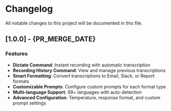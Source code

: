# Changelog

All notable changes to this project will be documented in this file.

## [1.0.0] - {PR_MERGE_DATE}

### Features

- **Dictate Command**: Instant recording with automatic transcription
- **Recording History Command**: View and manage previous transcriptions
- **Smart Formatting**: Convert transcriptions to Email, Slack, or Report formats
- **Customizable Prompts**: Configure custom prompts for each format type
- **Multi-language Support**: 99+ languages with auto-detection
- **Advanced Configuration**: Temperature, response format, and custom prompt settings
